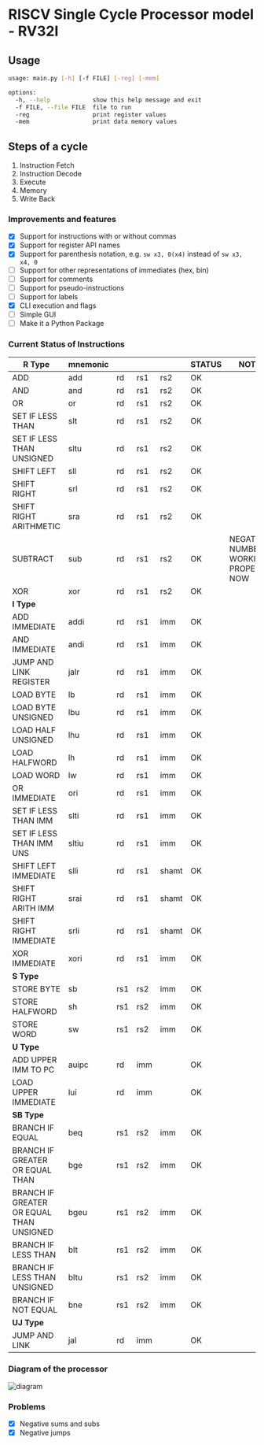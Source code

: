 # RISCV Single Cycle Processor model - RV32I

## Usage

```bash
usage: main.py [-h] [-f FILE] [-reg] [-mem]

options:
  -h, --help            show this help message and exit
  -f FILE, --file FILE  file to run
  -reg                  print register values
  -mem                  print data memory values
```

## Steps of a cycle

1. Instruction Fetch
2. Instruction Decode
3. Execute
4. Memory
5. Write Back

### Improvements and features

- [x] Support for instructions with or without commas
- [x] Support for register API names
- [x] Support for parenthesis notation, e.g. `sw x3, 0(x4)` instead of `sw x3, x4, 0`
- [ ] Support for other representations of immediates (hex, bin)
- [ ] Support for comments
- [ ] Support for pseudo-instructions
- [ ] Support for labels
- [x] CLI execution and flags
- [ ] Simple GUI
- [ ] Make it a Python Package

### Current Status of Instructions

| **R Type**                               | **mnemonic** |     |     |       | **STATUS** | **NOTE**                              |
|------------------------------------------|--------------|-----|-----|-------|------------|---------------------------------------|
| ADD                                      | add          | rd  | rs1 | rs2   | OK         |                                       |
| AND                                      | and          | rd  | rs1 | rs2   | OK         |                                       |
| OR                                       | or           | rd  | rs1 | rs2   | OK         |                                       |
| SET IF LESS THAN                         | slt          | rd  | rs1 | rs2   | OK         |                                       |
| SET IF LESS THAN UNSIGNED                | sltu         | rd  | rs1 | rs2   | OK         |                                       |
| SHIFT LEFT                               | sll          | rd  | rs1 | rs2   | OK         |                                       |
| SHIFT RIGHT                              | srl          | rd  | rs1 | rs2   | OK         |                                       |
| SHIFT RIGHT ARITHMETIC                   | sra          | rd  | rs1 | rs2   | OK         |                                       |
| SUBTRACT                                 | sub          | rd  | rs1 | rs2   | OK         | NEGATIVE NUMBERS WORKING PROPERLY NOW |
| XOR                                      | xor          | rd  | rs1 | rs2   | OK         |                                       |
| **I Type**                               |              |     |     |       |            |                                       |
| ADD IMMEDIATE                            | addi         | rd  | rs1 | imm   | OK         |                                       |
| AND IMMEDIATE                            | andi         | rd  | rs1 | imm   | OK         |                                       |
| JUMP AND LINK REGISTER                   | jalr         | rd  | rs1 | imm   | OK         |                                       |
| LOAD BYTE                                | lb           | rd  | rs1 | imm   | OK         |                                       |
| LOAD BYTE UNSIGNED                       | lbu          | rd  | rs1 | imm   | OK         |                                       |
| LOAD HALF UNSIGNED                       | lhu          | rd  | rs1 | imm   | OK         |                                       |
| LOAD HALFWORD                            | lh           | rd  | rs1 | imm   | OK         |                                       |
| LOAD WORD                                | lw           | rd  | rs1 | imm   | OK         |                                       |
| OR IMMEDIATE                             | ori          | rd  | rs1 | imm   | OK         |                                       |
| SET IF LESS THAN IMM                     | slti         | rd  | rs1 | imm   | OK         |                                       |
| SET IF LESS THAN IMM UNS                 | sltiu        | rd  | rs1 | imm   | OK         |                                       |
| SHIFT LEFT IMMEDIATE                     | slli         | rd  | rs1 | shamt | OK         |                                       |
| SHIFT RIGHT ARITH IMM                    | srai         | rd  | rs1 | shamt | OK         |                                       |
| SHIFT RIGHT IMMEDIATE                    | srli         | rd  | rs1 | shamt | OK         |                                       |
| XOR IMMEDIATE                            | xori         | rd  | rs1 | imm   | OK         |                                       |
| **S Type**                               |              |     |     |       |            |                                       |
| STORE BYTE                               | sb           | rs1 | rs2 | imm   | OK         |                                       |
| STORE HALFWORD                           | sh           | rs1 | rs2 | imm   | OK         |                                       |
| STORE WORD                               | sw           | rs1 | rs2 | imm   | OK         |                                       |
| **U Type**                               |              |     |     |       |            |                                       |
| ADD UPPER IMM TO PC                      | auipc        | rd  | imm |       | OK         |                                       |
| LOAD UPPER IMMEDIATE                     | lui          | rd  | imm |       | OK         |                                       |
| **SB Type**                              |              |     |     |       |            |                                       |
| BRANCH IF EQUAL                          | beq          | rs1 | rs2 | imm   | OK         |                                       |
| BRANCH IF GREATER OR EQUAL THAN          | bge          | rs1 | rs2 | imm   | OK         |                                       |
| BRANCH IF GREATER OR EQUAL THAN UNSIGNED | bgeu         | rs1 | rs2 | imm   | OK         |                                       |
| BRANCH IF LESS THAN                      | blt          | rs1 | rs2 | imm   | OK         |                                       |
| BRANCH IF LESS THAN UNSIGNED             | bltu         | rs1 | rs2 | imm   | OK         |                                       |
| BRANCH IF NOT EQUAL                      | bne          | rs1 | rs2 | imm   | OK         |                                       |
| **UJ Type**                              |              |     |     |       |            |                                       |
| JUMP AND LINK                            | jal          | rd  | imm |       | OK         |                                       |

### Diagram of the processor

![diagram](https://user-images.githubusercontent.com/69206952/215910571-19ea05a2-a4a4-4091-8b83-9e2aad815697.png)

### Problems

- [x] Negative sums and subs
- [x] Negative jumps
